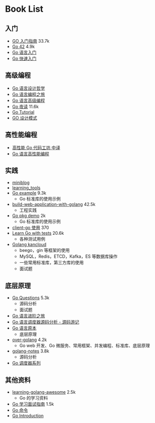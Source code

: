 # Book List

## 入门

- [GO 入门指南](https://github.com/Unknwon/the-way-to-go_ZH_CN) 33.7k
- [Go 42](https://github.com/ffhelicopter/Go42) 4.9k
- [Go 语言入门](https://eddycjy.com/go-categories/)
- [Go 快速入门](https://github.com/jaywcjlove/golang-tutorial)

## 高级编程

- [Go 语言设计哲学](https://golang3.eddycjy.com/)
- [Go 语言编程之旅](https://golang2.eddycjy.com/)
- [Go 语言高级编程](https://chai2010.gitbooks.io/advanced-go-programming-book/content/)
- [Go 夜读](https://github.com/developer-learning/reading-go) 11.6k
- [Go Tutorial](https://github.com/jincheng9/go-tutorial)
- [GO 设计模式](https://github.com/mohuishou/go-design-pattern)

## 高性能编程

- [高性能 Go 代码工坊 中译](https://www.yuque.com/ksco/uiondt)
- [Go 语言高性能编程](https://github.com/geektutu/high-performance-go)

## 实践

- [miniblog](https://github.com/onexstack/miniblog)
- [learning_tools](https://github.com/hwholiday/learning_tools)
- [Go example](https://github.com/polaris1119/The-Golang-Standard-Library-by-Example) 9.3k
  - Go 标准库的使用示例
- [build-web-application-with-golang](https://github.com/astaxie/build-web-application-with-golang) 42.5k
  - 工程实践
- [Go pkg demo](https://github.com/astaxie/gopkg) 2k
  - Go 标准库的使用示例
- [client-go 使用](https://github.com/owenliang/k8s-client-go) 370
- [Learn Go with tests](https://github.com/quii/learn-go-with-tests) 20.6k
  - 各种测试用例
- [Golang kancloud](https://www.kancloud.cn/uvohp5na133/golang/933968)
  - beego，gin 等框架的使用
  - MySQL，Redis，ETCD，Kafka，ES 等数据库操作
  - 一些常用标准库，第三方库的使用
  - 面试题

## 底层原理

- [Go Questions](https://github.com/golang-design/go-questions) 5.3k
  - 源码分析
  - 面试题
- [Go 语言进阶之旅](https://golang1.eddycjy.com/)
- [Go 语言调度器源码分析 - 源码游记](http://mp.weixin.qq.com/mp/homepage?__biz=MzU1OTg5NDkzOA==&hid=1&sn=8fc2b63f53559bc0cee292ce629c4788&scene=18#wechat_redirect)
- [Go 语言原本](https://changkun.de/golang/)
  - 底层原理
- [over-golang](https://github.com/overnote/over-golang) 4.2k
  - Go web 开发、Go 微服务、常用框架、并发编程、标准库、底层原理
- [golang-notes](https://github.com/cch123/golang-notes) 3.8k
  - 源码分析
- [Go 调度器系列](https://www.jianshu.com/p/c38a22d8f913)

## 其他资料

- [learning-golang-awesome](https://github.com/yangwenmai/learning-golang) 2.5k
    - Go 的学习资料
- [Go 学习面试指南](https://github.com/mao888/golang-guide) 1.5k
- [Go 命令](https://doc.yonyoucloud.com/doc/wiki/project/go-command-tutorial/index.html)
- [Go Introduction](https://github.com/0voice/Introduction-to-Golang)